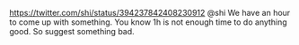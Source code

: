 https://twitter.com/shi/status/394237842408230912 @shi We have an hour to come up with something. You know 1h is not enough time to do anything good. So suggest something bad.